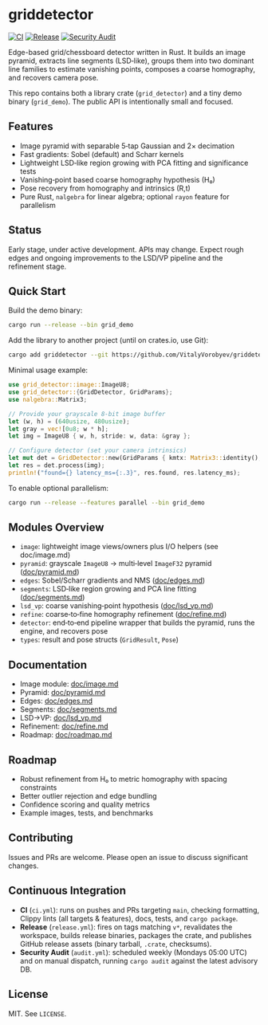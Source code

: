 # griddetector

[![CI](https://github.com/VitalyVorobyev/griddetector/actions/workflows/ci.yml/badge.svg)](https://github.com/VitalyVorobyev/griddetector/actions/workflows/ci.yml)
[![Release](https://github.com/VitalyVorobyev/griddetector/actions/workflows/release.yml/badge.svg)](https://github.com/VitalyVorobyev/griddetector/actions/workflows/release.yml)
[![Security Audit](https://github.com/VitalyVorobyev/griddetector/actions/workflows/audit.yml/badge.svg)](https://github.com/VitalyVorobyev/griddetector/actions/workflows/audit.yml)

Edge-based grid/chessboard detector written in Rust. It builds an image pyramid, extracts line segments (LSD‑like), groups them into two dominant line families to estimate vanishing points, composes a coarse homography, and recovers camera pose.

This repo contains both a library crate (`grid_detector`) and a tiny demo binary (`grid_demo`). The public API is intentionally small and focused.

## Features

- Image pyramid with separable 5‑tap Gaussian and 2× decimation
- Fast gradients: Sobel (default) and Scharr kernels
- Lightweight LSD‑like region growing with PCA fitting and significance tests
- Vanishing‑point based coarse homography hypothesis (H₀)
- Pose recovery from homography and intrinsics (R,t)
- Pure Rust, `nalgebra` for linear algebra; optional `rayon` feature for parallelism

## Status

Early stage, under active development. APIs may change. Expect rough edges and ongoing improvements to the LSD/VP pipeline and the refinement stage.

## Quick Start

Build the demo binary:

```sh
cargo run --release --bin grid_demo
```

Add the library to another project (until on crates.io, use Git):

```sh
cargo add griddetector --git https://github.com/VitalyVorobyev/griddetector
```

Minimal usage example:

```rust
use grid_detector::image::ImageU8;
use grid_detector::{GridDetector, GridParams};
use nalgebra::Matrix3;

// Provide your grayscale 8‑bit image buffer
let (w, h) = (640usize, 480usize);
let gray = vec![0u8; w * h];
let img = ImageU8 { w, h, stride: w, data: &gray };

// Configure detector (set your camera intrinsics)
let mut det = GridDetector::new(GridParams { kmtx: Matrix3::identity(), ..Default::default() });
let res = det.process(img);
println!("found={} latency_ms={:.3}", res.found, res.latency_ms);
```

To enable optional parallelism:

```sh
cargo run --release --features parallel --bin grid_demo
```

## Modules Overview

- `image`: lightweight image views/owners plus I/O helpers (see doc/image.md)
- `pyramid`: grayscale `ImageU8` → multi‑level `ImageF32` pyramid ([doc/pyramid.md](doc/pyramid.md))
- `edges`: Sobel/Scharr gradients and NMS ([doc/edges.md](doc/edges.md))
- `segments`: LSD‑like region growing and PCA line fitting ([doc/segments.md](doc/segments.md))
- `lsd_vp`: coarse vanishing‑point hypothesis ([doc/lsd_vp.md](doc/lsd_vp.md))
- `refine`: coarse‑to‑fine homography refinement ([doc/refine.md](doc/refine.md))
- `detector`: end‑to‑end pipeline wrapper that builds the pyramid, runs the engine, and recovers pose
- `types`: result and pose structs (`GridResult`, `Pose`)

## Documentation

- Image module: [doc/image.md](doc/image.md)
- Pyramid: [doc/pyramid.md](doc/pyramid.md)
- Edges: [doc/edges.md](doc/edges.md)
- Segments: [doc/segments.md](doc/segments.md)
- LSD→VP: [doc/lsd_vp.md](doc/lsd_vp.md)
- Refinement: [doc/refine.md](doc/refine.md)
- Roadmap: [doc/roadmap.md](doc/roadmap.md)

## Roadmap

- Robust refinement from H₀ to metric homography with spacing constraints
- Better outlier rejection and edge bundling
- Confidence scoring and quality metrics
- Example images, tests, and benchmarks

## Contributing

Issues and PRs are welcome. Please open an issue to discuss significant changes.

## Continuous Integration

- **CI** (`ci.yml`): runs on pushes and PRs targeting `main`, checking formatting, Clippy lints (all targets & features), docs, tests, and `cargo package`.
- **Release** (`release.yml`): fires on tags matching `v*`, revalidates the workspace, builds release binaries, packages the crate, and publishes GitHub release assets (binary tarball, `.crate`, checksums).
- **Security Audit** (`audit.yml`): scheduled weekly (Mondays 05:00 UTC) and on manual dispatch, running `cargo audit` against the latest advisory DB.

## License

MIT. See `LICENSE`.
